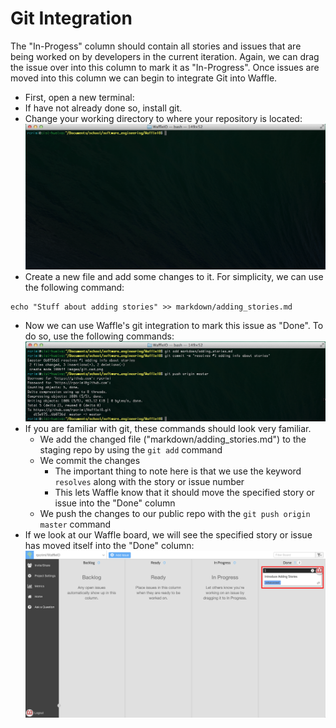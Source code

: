 # Git Integration

The "In-Progess" column should contain all stories and issues that are being worked on by developers in the current iteration. Again, we can drag the issue over into this column to mark it as "In-Progress". Once issues are moved into this column we can begin to integrate Git into Waffle.

- First, open a new terminal:
- If have not already done so, install git.
- Change your working directory to where your repository is located:
![Change CWD](/images/git_cwd.png?raw=true "Change CWD")
- Create a new file and add some changes to it. For simplicity, we can use the following command:
```
echo "Stuff about adding stories" >> markdown/adding_stories.md
```
- Now we can use Waffle's git integration to mark this issue as "Done". To do so, use the following commands:
![Resolve Issue](/images/git_resolve_1.png?raw=true "Resolve Issue")
- If you are familiar with git, these commands should look very familiar.
	- We add the changed file ("markdown/adding_stories.md") to the staging repo by using the `git add` command
	- We commit the changes
		- The important thing to note here is that we use the keyword `resolves` along with the story or issue number
		- This lets Waffle know that it should move the specified story or issue into the "Done" column
	- We push the changes to our public repo with the `git push origin master` command
- If we look at our Waffle board, we will see the specified story or issue has moved itself into the "Done" column:
![Moved to Done](/images/w_moved_to_done.png?raw=true "Moved to Done")